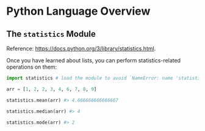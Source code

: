 # Python Language Overview

## The `statistics` Module

Reference: https://docs.python.org/3/library/statistics.html.

Once you have learned about lists, you can perform statistics-related operations on them:

```python
import statistics # load the module to avoid `NameError: name 'statistics' is not defined`

arr = [1, 2, 2, 3, 4, 6, 7, 8, 9]

statistics.mean(arr) #> 4.666666666666667

statistics.median(arr) #> 4

statistics.mode(arr) #> 2
```
